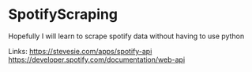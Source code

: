 # SpotifyScraping
Hopefully I will learn to scrape spotify data without having to use python

Links:
https://stevesie.com/apps/spotify-api
https://developer.spotify.com/documentation/web-api
